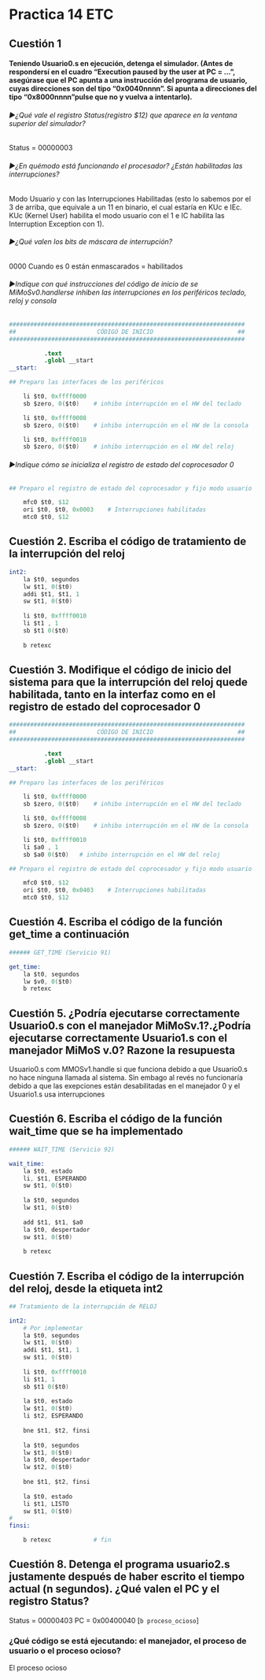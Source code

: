 # Practica 14 ETC 

## Cuestión 1 

#### Teniendo Usuario0.s en ejecución, detenga el simulador. (Antes de respondersí en el cuadro “Execution paused by the user at PC = ...”, asegúrase que el PC apunta a una instrucción del programa de usuario, cuyas direcciones son del tipo “0x0040nnnn”. Si apunta a direcciones del tipo “0x8000nnnn”pulse que no y vuelva a intentarlo).

###### ►¿Qué vale el registro Status(registro $12) que aparece en la ventana superior del simulador?

Status = 00000003

###### ►¿En quémodo está funcionando el procesador? ¿Están habilitadas las interrupciones?

Modo Usuario y con las Interrupciones Habilitadas (esto lo sabemos por el 3 de arriba, que equivale a un 11 en binario, el cual estaría en KUc e IEc. KUc (Kernel User) habilita el modo usuario con el 1 e IC habilita las Interruption Exception con 1).

###### ►¿Qué valen los bits de máscara de interrupción?
0000
Cuando es 0 están enmascarados = habilitados

###### ►Indique con qué instrucciones del código de inicio de se MiMoSv0.handlerse inhiben las interrupciones en los periféricos teclado, reloj y consola
```s
###################################################################
##                       CÓDIGO DE INICIO                        ##
###################################################################

          .text
          .globl __start 
__start: 

## Preparo las interfaces de los periféricos

	li $t0, 0xffff0000
	sb $zero, 0($t0)	# inhibo interrupción en el HW del teclado

	li $t0, 0xffff0008
	sb $zero, 0($t0)	# inhibo interrupción en el HW de la consola

	li $t0, 0xffff0010
	sb $zero, 0($t0)	# inhibo interrupción en el HW del reloj
```

###### ►Indique cómo se inicializa el registro de estado del coprocesador 0
```s
## Preparo el registro de estado del coprocesador y fijo modo usuario

	mfc0 $t0, $12
	ori $t0, $t0, 0x0003	# Interrupciones habilitadas
	mtc0 $t0, $12
```


## Cuestión 2. Escriba el código de tratamiento de la interrupción del reloj

```s
int2:
	la $t0, segundos
	lw $t1, 0($t0)
	addi $t1, $t1, 1
	sw $t1, 0($t0)
	
	li $t0, 0xffff0010
	li $t1 , 1
	sb $t1 0($t0)
	
	b retexc

```

## Cuestión 3. Modifique el código de inicio del sistema para que la interrupción del reloj quede habilitada, tanto en la interfaz como en el registro de estado del coprocesador 0

```s
###################################################################
##                       CÓDIGO DE INICIO                        ##
###################################################################

          .text
          .globl __start 
__start: 

## Preparo las interfaces de los periféricos

	li $t0, 0xffff0000
	sb $zero, 0($t0)	# inhibo interrupción en el HW del teclado

	li $t0, 0xffff0008
	sb $zero, 0($t0)	# inhibo interrupción en el HW de la consola

	li $t0, 0xffff0010
	li $a0 , 1
	sb $a0 0($t0)	# inhibo interrupción en el HW del reloj

## Preparo el registro de estado del coprocesador y fijo modo usuario

	mfc0 $t0, $12
	ori $t0, $t0, 0x0403	# Interrupciones habilitadas
	mtc0 $t0, $12


```

## Cuestión 4. Escriba el código de la función get_time a continuación

```s
###### GET_TIME (Servicio 91)

get_time:
	la $t0, segundos
	lw $v0, 0($t0)
	b retexc
```

## Cuestión 5. ¿Podría ejecutarse correctamente Usuario0.s con el manejador MiMoSv.1?.¿Podría ejecutarse correctamente Usuario1.s con el manejador MiMoS v.0? Razone la resupuesta

Usuario0.s com MMOSv1.handle si que funciona debido a que Usuario0.s no hace ninguna llamada al sistema. Sin embago al revés no funcionaría debido a que las exepciones están desabilitadas en el manejador 0 y el Usuario1.s usa interrupciones

## Cuestión 6. Escriba el código de la función wait_time que se ha implementado
```s
###### WAIT_TIME (Servicio 92)

wait_time:
	la $t0, estado
	li, $t1, ESPERANDO
	sw $t1, 0($t0)
	
	la $t0, segundos
	lw $t1, 0($t0)
	
	add $t1, $t1, $a0
	la $t0, despertador
	sw $t1, 0($t0)
	
	b retexc
```

## Cuestión 7. Escriba el código de la interrupción del reloj, desde la etiqueta int2

```s
## Tratamiento de la interrupción de RELOJ

int2:
	# Por implementar
	la $t0, segundos
	lw $t1, 0($t0)
	addi $t1, $t1, 1
	sw $t1, 0($t0)
	
	li $t0, 0xffff0010
	li $t1, 1
	sb $t1 0($t0)
	
	la $t0, estado
	lw $t1, 0($t0)
	li $t2, ESPERANDO
	
	bne $t1, $t2, finsi
	
    la $t0, segundos
    lw $t1, 0($t0)
    la $t0, despertador
    lw $t2, 0($t0)
		
    bne $t1, $t2, finsi
			
    la $t0, estado
    li $t1, LISTO
    sw $t1, 0($t0)
# 
finsi:	

	b retexc			# fin
```


## Cuestión 8. Detenga el programa usuario2.s justamente después de haber escrito el tiempo actual (n segundos). ¿Qué valen el PC y el registro Status?

Status = 00000403   PC = 0x00400040  [`b proceso_ocioso`]

### ¿Qué código se está ejecutando: el manejador, el proceso de usuario o el proceso ocioso?

El proceso ocioso
